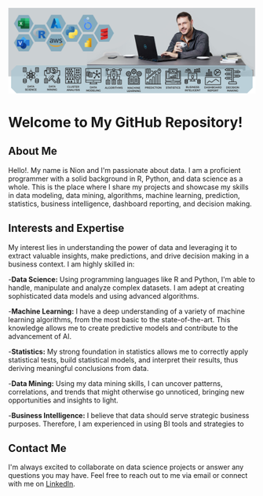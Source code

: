 ![Nion](nion2.png)

# Welcome to My GitHub Repository!

## About Me

Hello!. My name is Nion and I'm passionate about data. I am a proficient programmer with a solid background in R, Python, and data science as a whole. This is the place where I share my projects and showcase my skills in data modeling, data mining, algorithms, machine learning, prediction, statistics, business intelligence, dashboard reporting, and decision making.

## Interests and Expertise
My interest lies in understanding the power of data and leveraging it to extract valuable insights, make predictions, and drive decision making in a business context. I am highly skilled in:

-**Data Science:** Using programming languages like R and Python, I'm able to handle, manipulate and analyze complex datasets. I am adept at creating sophisticated data models and using advanced algorithms.

-**Machine Learning:** I have a deep understanding of a variety of machine learning algorithms, from the most basic to the state-of-the-art. This knowledge allows me to create predictive models and contribute to the advancement of AI.

-**Statistics:** My strong foundation in statistics allows me to correctly apply statistical tests, build statistical models, and interpret their results, thus deriving meaningful conclusions from data.

-**Data Mining:** Using my data mining skills, I can uncover patterns, correlations, and trends that might otherwise go unnoticed, bringing new opportunities and insights to light.

-**Business Intelligence:** I believe that data should serve strategic business purposes. Therefore, I am experienced in using BI tools and strategies to

## Contact Me
I'm always excited to collaborate on data science projects or answer any questions you may have. Feel free to reach out to me via email or connect with me on [LinkedIn](https://www.linkedin.com/in/nionmaron/).

